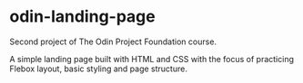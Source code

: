 # odin-landing-page

Second project of The Odin Project Foundation course.

A simple landing page built with HTML and CSS with the focus of practicing Flebox layout, basic styling and page structure.
